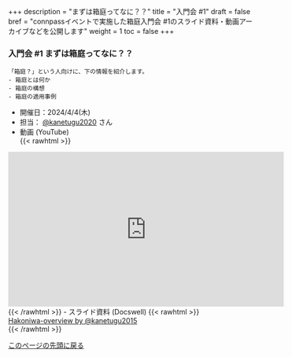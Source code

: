 +++
description = "まずは箱庭ってなに？？"
title = "入門会 #1"
draft = false
bref = "connpassイベントで実施した箱庭入門会 #1のスライド資料・動画アーカイブなどを公開します"
weight = 1
toc = false
+++

### 入門会 #1 まずは箱庭ってなに？？

```
「箱庭？」という人向けに、下の情報を紹介します。
- 箱庭とは何か
- 箱庭の構想
- 箱庭の適用事例
```

- 開催日：2024/4/4(木)
- 担当： [@kanetugu2020](https://twitter.com/kanetugu2020) さん
- 動画 (YouTube)  
{{< rawhtml >}}

<iframe width="560" height="315" src="https://www.youtube.com/embed/LQdUQ1RMg2w?si=BckD1E7qyKHYayNg" title="YouTube video player" frameborder="0" allow="accelerometer; autoplay; clipboard-write; encrypted-media; gyroscope; picture-in-picture; web-share" referrerpolicy="strict-origin-when-cross-origin" allowfullscreen></iframe>
{{< /rawhtml >}}
 - スライド資料 (Docswell)  
{{< rawhtml >}}
<script async class="docswell-embed" src="https://bcdn.docswell.com/assets/libs/docswell-embed/docswell-embed.min.js" data-src="https://www.docswell.com/slide/Z8GXLL/embed" data-aspect="0.5625"></script><div class="docswell-link"><a href="https://www.docswell.com/s/kanetugu2015/Z8GXLL-hakoniwa-overview">Hakoniwa-overview by @kanetugu2015</a></div>
{{< /rawhtml >}}

[このページの先頭に戻る](#top)
